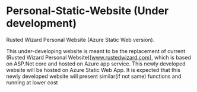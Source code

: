 # Personal-Static-Website (Under development)
Rusted Wizard Personal Website (Azure Static Web version).

This under-developing website is meant to be the replacement of current (Rusted Wizard Personal Website)[www.rustedwizard.com], which is based on ASP.Net core and hosted on Azure app service. This newly developed website will be hosted on Azure Static Web App. It is expected that this newly developed website will present similar(if not same) functions and running at lower cost 
